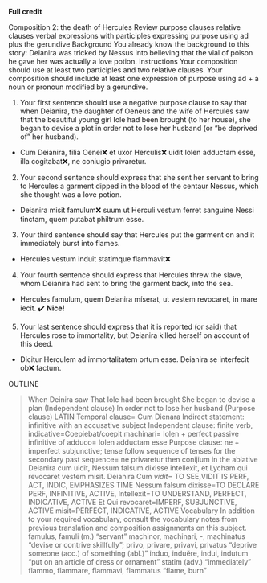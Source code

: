 **Full credit**


Composition 2: the death of Hercules 
Review 
purpose clauses
relative clauses
verbal expressions with participles
expressing purpose using ad plus the gerundive
Background 
You already know the background to this story: Deianira was tricked by Nessus into believing that the vial of poison he gave her was actually a love potion.
Instructions 
Your composition should use at least two participles and two relative clauses.
Your composition should include at least one expression of purpose using ad + a noun or pronoun modified by a gerundive.
1. Your first sentence should use a negative purpose clause to say that when Deianira, the daughter of Oeneus and the wife of Hercules saw that the beautiful young girl Iole had been brought (to her house), she began to devise a plot in order not to lose her husband (or “be deprived of” her husband).

- Cum Deianira, filia Oenei❌ et uxor Herculis❌ uidit Iolen adductam esse, illa cogitabat❌, ne coniugio privaretur.


2. Your second sentence should express that she sent her servant to bring to Hercules a garment dipped in the blood of the centaur Nessus, which she thought was a love potion.

- Deianira misit famulum❌ suum ut Herculi vestum ferret sanguine Nessi tinctam, quem putabat philtrum esse.

3. Your third sentence should say that Hercules put the garment on and it immediately burst into flames.

- Hercules vestum induit statimque flammavit❌

4. Your fourth sentence should express that Hercules threw the slave, whom Deianira had sent to bring the garment back, into the sea.

- Hercules famulum, quem Deianira míserat, ut vestem revocaret, in mare iecit. ✔️ **Nice!**

5. Your last sentence should express that it is reported (or said) that Hercules rose to immortality, but Deianira killed herself on account of this deed.

- Dicitur Herculem ad immortalitatem ortum esse. Deianira se interfecit ob❌ factum.


OUTLINE
> When Deinira saw
	That Iole had been brought
She began to devise a plan (Independent clause)
	In order not to lose her husband (Purpose clause)
LATIN
Temporal clause= Cum Dienara 
	Indirect statement: infinitive with an accusative subject
Independent clause: finite verb, indicative=Coepiebat/coepit machinari= Iolen + perfect passive infinitive of adduco= Iolen adductam esse
	Purpose clause: ne + imperfect subjunctive; tense follow sequence of tenses for the secondary past sequence= ne privaretur then conijium in the ablative
Deianira cum uidit, Nessum falsum dixisse intellexit, et Lycham qui revocaret vestem misit.
Deianira
Cum *vidit*= TO SEE,VIDIT IS PERF, ACT, INDIC, EMPHASIZES TIME
Nessum falsum dixisse=TO DECLARE PERF, INFINITIVE, ACTIVE,
Intellexit=TO UNDERSTAND, PERFECT, INDICATIVE, ACTIVE
Et
Qui revocaret=IMPERF, SUBJUNCTIVE, ACTIVE
misit=PERFECT, INDICATIVE, ACTIVE
Vocabulary 
In addition to your required vocabulary, consult the vocabulary notes from previous translation and composition assignments on this subject.
famulus, famuli (m.) “servant”
machinor, machinari, -, machinatus “devise or contrive skillfully”;
privo, privare, privavi, privatus “deprive someone (acc.) of something (abl.)”
induo, induĕre, indui, indutum “put on an article of dress or ornament”
statim (adv.) “immediately”
flammo, flammare, flammavi, flammatus “flame, burn”




